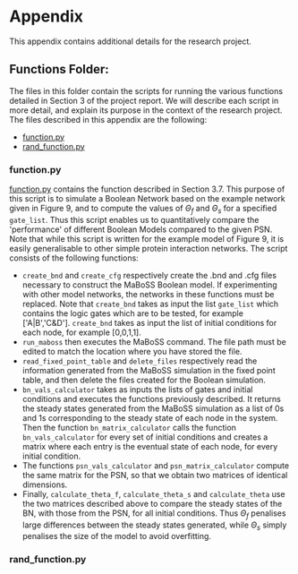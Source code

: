 # Appendix

This appendix contains additional details for the research project.

## Functions Folder:

The files in this folder contain the scripts for running the various functions detailed in Section 3 of the project report. We will describe each script in more detail, and explain its purpose in the context of the research project. The files described in this appendix are the following:

- [function.py](#functionpy)
- [rand_function.py](#rand_functionpy)

### function.py

[function.py](Functions/function.py) contains the function described in Section 3.7. This purpose of this script is to simulate a Boolean Network based on the example network given in Figure 9, and to compute the values of $\Theta_f$ and $\Theta_s$ for a specified `gate_list`. Thus this script enables us to quantitatively compare the 'performance' of different Boolean Models compared to the given PSN. Note that while this script is written for the example model of Figure 9, it is easily generalisable to other simple protein interaction networks. The script consists of the following functions:

- `create_bnd` and `create_cfg` respectively create the .bnd and .cfg files necessary to construct the MaBoSS Boolean model. If experimenting with other model networks, the networks in these functions must be replaced. Note that `create_bnd` takes as input the list `gate_list` which contains the logic gates which are to be tested, for example ['A|B','C&D']. `create_bnd` takes as input the list of initial conditions for each node, for example [0,0,1,1].
- `run_maboss` then executes the MaBoSS command. The file path must be edited to match the location where you have stored the file.
- `read_fixed_point_table` and `delete_files` respectively read the information generated from the MaBoSS simulation in the fixed point table, and then delete the files created for the Boolean simulation.
- `bn_vals_calculator` takes as inputs the lists of gates and initial conditions and executes the functions previously described. It returns the steady states generated from the MaBoSS simulation as a list of 0s and 1s corresponding to the steady state of each node in the system. Then the function `bn_matrix_calculator` calls the function `bn_vals_calculator` for every set of initial conditions and creates a matrix where each entry is the eventual state of each node, for every initial condition. 
- The functions `psn_vals_calculator` and `psn_matrix_calculator` compute the same matrix for the PSN, so that we obtain two matrices of identical dimensions.
- Finally, `calculate_theta_f`, `calculate_theta_s` and `calculate_theta` use the two matrices described above to compare the steady states of the BN, with those from the PSN, for all initial conditions. Thus $\Theta_f$ penalises large differences between the steady states generated, while $\Theta_s$ simply penalises the size of the model to avoid overfitting.

### rand_function.py

